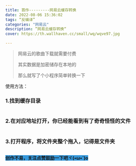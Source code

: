 ```yaml
---
title: 首作---------网易云缓存转换
date: 2022-08-06 15:36:02
tags: “反编译”
categories: "网易云"
description: ”网易云缓存转换“
cover: https://th.wallhaven.cc/small/wq/wqve97.jpg

---
```


<blockquote>
<p>网易云的歌曲下载就需要付费</p>
<p>其实数据是加密储存在本地的</p>
<p>那么就写了个小程序简单转换一下</p>
</blockquote>
<p>使用方法：</p>
<h3>1.找到缓存目录</h3>
<p><img class="medium-zoom-image" src="https://s1.ax1x.com/2022/08/06/vuKz9K.png" alt="" loading="lazy" /></p>
<h3 id="1634993975735"> 2.在对应地址打开，你已经能看到有了奇奇怪怪的文件</h3>
<p><img class="medium-zoom-image" src="https://s1.ax1x.com/2022/08/06/vuKvh6.png" alt="" loading="lazy" /></p>
<h3 id="1634994030682"> 3.打开程序，将文件夹整个拖入，<strong>记得是文件夹</strong></h3>
<p><strong><img class="medium-zoom-image" src="https://s1.ax1x.com/2022/08/06/vuMS1O.png" alt="" loading="lazy" /></strong></p>
<p><strong><span style="background-color: #3598db;">创作不易，关注点赞鼓励一下吧ヾ(•ω•`)o</span></strong></p>
